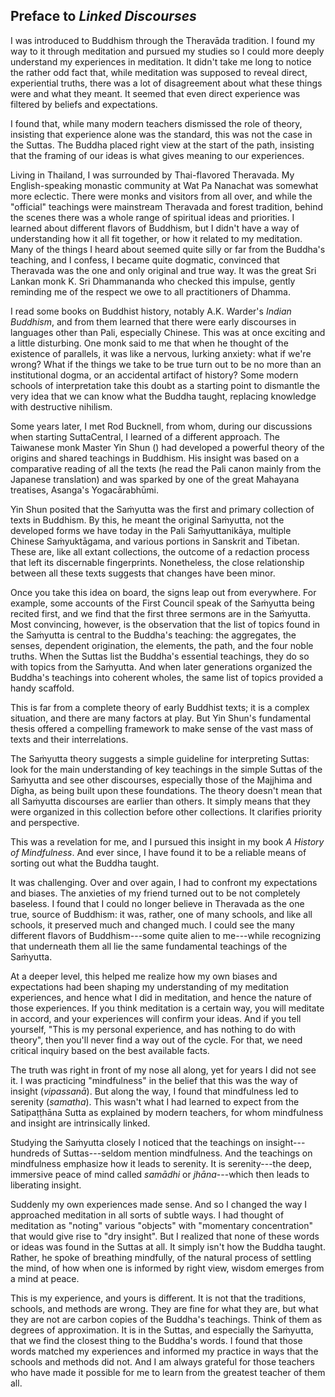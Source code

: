 ## Preface to *Linked Discourses*

I was introduced to Buddhism through the Theravāda
tradition. I found my way to it through meditation and pursued my
studies so I could more deeply understand my experiences in meditation.
It didn't take me long to notice the rather odd fact that, while
meditation was supposed to reveal direct, experiential truths, there was
a lot of disagreement about what these things were and what they meant.
It seemed that even direct experience was filtered by beliefs and
expectations.

I found that, while many modern teachers dismissed the role of theory,
insisting that experience alone was the standard, this was not the case
in the Suttas. The Buddha placed right view at the start of the path,
insisting that the framing of our ideas is what gives meaning to our
experiences.

Living in Thailand, I was surrounded by Thai-flavored Theravada. My
English-speaking monastic community at Wat Pa Nanachat was somewhat more
eclectic. There were monks and visitors from all over, and while the
"official" teachings were mainstream Theravada and forest tradition,
behind the scenes there was a whole range of spiritual ideas and
priorities. I learned about different flavors of Buddhism, but I didn't
have a way of understanding how it all fit together, or how it related
to my meditation. Many of the things I heard about seemed quite silly or
far from the Buddha's teaching, and I confess, I became quite dogmatic,
convinced that Theravada was the one and only original and true way. It
was the great Sri Lankan monk K. Sri Dhammananda who checked this
impulse, gently reminding me of the respect we owe to all practitioners
of Dhamma.

I read some books on Buddhist history, notably A.K. Warder's *Indian
Buddhism*, and from them learned that there were early discourses in
languages other than Pali, especially Chinese. This was at once exciting
and a little disturbing. One monk said to me that when he thought of the
existence of parallels, it was like a nervous, lurking anxiety: what if
we're wrong? What if the things we take to be true turn out to be no
more than an institutional dogma, or an accidental artifact of history?
Some modern schools of interpretation take this doubt as a starting
point to dismantle the very idea that we can know what the Buddha
taught, replacing knowledge with destructive nihilism.

Some years later, I met Rod Bucknell, from whom, during our discussions
when starting SuttaCentral, I learned of a different approach. The
Taiwanese monk Master Yin Shun () had developed a powerful theory of the
origins and shared teachings in Buddhism. His insight was based on a
comparative reading of all the texts (he read the Pali canon mainly from
the Japanese translation) and was sparked by one of the great Mahayana
treatises, Asanga's Yogacārabhūmi.

Yin Shun posited that the Saṁyutta was the first and
primary collection of texts in Buddhism. By this, he meant the original
Saṁyutta, not the developed forms we have today in the Pali
Saṁyuttanikāya, multiple Chinese Saṁyuktāgama,
and various portions in Sanskrit and Tibetan. These are, like all extant
collections, the outcome of a redaction process that left its
discernable fingerprints. Nonetheless, the close relationship between
all these texts suggests that changes have been minor.

Once you take this idea on board, the signs leap out from everywhere.
For example, some accounts of the First Council speak of the
Saṁyutta being recited first, and we find that the first
three sermons are in the Saṁyutta. Most convincing,
however, is the observation that the list of topics found in the
Saṁyutta is central to the Buddha's teaching: the
aggregates, the senses, dependent origination, the elements, the path,
and the four noble truths. When the Suttas list the Buddha's essential
teachings, they do so with topics from the Saṁyutta. And
when later generations organized the Buddha's teachings into coherent
wholes, the same list of topics provided a handy scaffold.

This is far from a complete theory of early Buddhist texts; it is a
complex situation, and there are many factors at play. But Yin Shun's
fundamental thesis offered a compelling framework to make sense of the
vast mass of texts and their interrelations.

The Saṁyutta theory suggests a simple guideline for
interpreting Suttas: look for the main understanding of key teachings in
the simple Suttas of the Saṁyutta and see other discourses,
especially those of the Majjhima and Dīgha, as being built
upon these foundations. The theory doesn't mean that all
Saṁyutta discourses are earlier than others. It simply
means that they were organized in this collection before other
collections. It clarifies priority and perspective.

This was a revelation for me, and I pursued this insight in my book *A
History of Mindfulness*. And ever since, I have found it to be a
reliable means of sorting out what the Buddha taught.

It was challenging. Over and over again, I had to confront my
expectations and biases. The anxieties of my friend turned out to be not
completely baseless. I found that I could no longer believe in Theravada
as the one true, source of Buddhism: it was, rather, one of many
schools, and like all schools, it preserved much and changed much. I
could see the many different flavors of Buddhism---some quite alien to
me---while recognizing that underneath them all lie the same fundamental
teachings of the Saṁyutta.

At a deeper level, this helped me realize how my own biases and
expectations had been shaping my understanding of my meditation
experiences, and hence what I did in meditation, and hence the nature of
those experiences. If you think meditation is a certain way, you will
meditate in accord, and your experiences will confirm your ideas. And if
you tell yourself, "This is my personal experience, and has nothing to
do with theory", then you'll never find a way out of the cycle. For
that, we need critical inquiry based on the best available facts.

The truth was right in front of my nose all along, yet for years I did
not see it. I was practicing "mindfulness" in the belief that this was
the way of insight (*vipassanā*). But along the way, I
found that mindfulness led to serenity (*samatha*). This wasn't what I
had learned to expect from the Satipaṭṭhāna Sutta as
explained by modern teachers, for whom mindfulness and insight are
intrinsically linked.

Studying the Saṁyutta closely I noticed that the teachings
on insight---hundreds of Suttas---seldom mention mindfulness. And the
teachings on mindfulness emphasize how it leads to serenity. It is
serenity---the deep, immersive peace of mind called
*samādhi* or *jhāna*---which then leads to
liberating insight.

Suddenly my own experiences made sense. And so I changed the way I
approached meditation in all sorts of subtle ways. I had thought of
meditation as "noting" various "objects" with "momentary concentration"
that would give rise to "dry insight". But I realized that none of these
words or ideas was found in the Suttas at all. It simply isn't how the
Buddha taught. Rather, he spoke of breathing mindfully, of the natural
process of settling the mind, of how when one is informed by right view,
wisdom emerges from a mind at peace.

This is my experience, and yours is different. It is not that the
traditions, schools, and methods are wrong. They are fine for what they
are, but what they are not are carbon copies of the Buddha's teachings.
Think of them as degrees of approximation. It is in the Suttas, and
especially the Saṁyutta, that we find the closest thing to
the Buddha's words. I found that those words matched my experiences and
informed my practice in ways that the schools and methods did not. And I
am always grateful for those teachers who have made it possible for me
to learn from the greatest teacher of them all.


